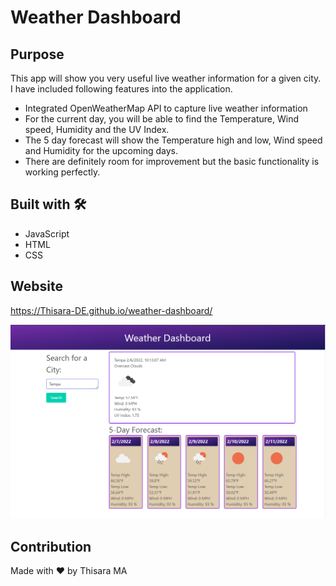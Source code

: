# Weather Dashboard

## Purpose 
This app will show you very useful live weather information for a given city. I have included following features into the application.

* Integrated OpenWeatherMap API to capture live weather information
* For the current day, you will be able to find the Temperature, Wind speed, Humidity and the UV Index.
* The 5 day forecast will show the Temperature high and low, Wind speed and Humidity for the upcoming days.
* There are definitely room for improvement but the basic functionality is working perfectly.

## Built with 🛠️

* JavaScript
* HTML
* CSS

## Website
https://Thisara-DE.github.io/weather-dashboard/

<img src="./assets/Screenshot-for-markdown.png" alt="Picture of the website's landing page"/>

## Contribution

Made with ❤️ by Thisara MA
